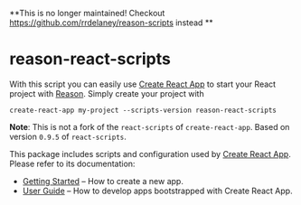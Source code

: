 **This is no longer maintained! Checkout https://github.com/rrdelaney/reason-scripts instead ** 


# reason-react-scripts

With this script you can easily use [Create React App](https://github.com/facebookincubator/create-react-app) to start your React project with [Reason](https://github.com/facebook/reason).
Simply create your project with
```
create-react-app my-project --scripts-version reason-react-scripts
```

**Note**: This is not a fork of the `react-scripts` of `create-react-app`. Based on version `0.9.5` of `react-scripts`.


This package includes scripts and configuration used by [Create React App](https://github.com/facebookincubator/create-react-app).<br>
Please refer to its documentation:

* [Getting Started](https://github.com/facebookincubator/create-react-app/blob/master/README.md#getting-started) – How to create a new app.
* [User Guide](https://github.com/facebookincubator/create-react-app/blob/master/packages/react-scripts/template/README.md) – How to develop apps bootstrapped with Create React App.
